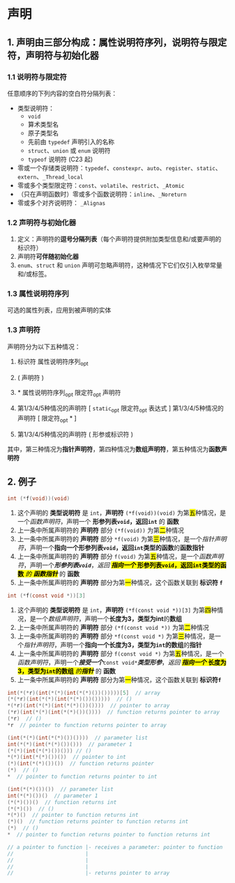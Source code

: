 # 声明

## 1. 声明由三部分构成：属性说明符序列，说明符与限定符，声明符与初始化器

### 1.1 说明符与限定符

任意顺序的下列内容的空白符分隔列表：

+ 类型说明符：
  + `void`
  + 算术类型名
  + 原子类型名
  + 先前由 `typedef` 声明引入的名称
  + `struct`、`union` 或 `enum` 说明符
  + `typeof` 说明符 (C23 起)
+ 零或一个存储类说明符：`typedef`、`constexpr`、`auto`、`register`、`static`、`extern`、`_Thread_local`
+ 零或多个类型限定符：`const`、`volatile`、`restrict`、`_Atomic`
+ （只在声明函数时）零或多个函数说明符：`inline`、`_Noreturn`
+ 零或多个对齐说明符： `_Alignas`

### 1.2 声明符与初始化器

1. 定义：声明符的**逗号分隔列表**（每个声明符提供附加类型信息和/或要声明的标识符）
2. 声明符**可伴随初始化器**
3. `enum`、`struct` 和 `union` 声明可忽略声明符，这种情况下它们仅引入枚举常量和/或标签。

### 1.3 属性说明符序列

可选的属性列表，应用到被声明的实体

### 1.3 声明符

声明符分为以下五种情况：

1. 标识符 属性说明符序列<sub>opt</sub>
2. ( 声明符 )

3. \* 属性说明符序列<sub>opt</sub> 限定符<sub>opt</sub> 声明符
4. 第1/3/4/5种情况的声明符 [ `static`<sub>opt</sub> 限定符<sub>opt</sub> 表达式 ]
   第1/3/4/5种情况的声明符 [ 限定符<sub>opt</sub> * ]

5. 第1/3/4/5种情况的声明符 ( 形参或标识符 )

其中，第三种情况为**指针声明符**，第四种情况为**数组声明符**，第五种情况为**函数声明符**

## 2. 例子

```c
int (*f(void))(void)
```

1. 这个声明的 **类型说明符** 是 `int`，**声明符** `(*f(void))(void)` 为第<mark>五</mark>种情况，是一个*函数声明符*，声明一个 **形参列表`void`，返回`int`** 的 **函数**
2. 上一条中所属声明符的 **声明符** 部分 `(*f(void))` 为第<mark>二</mark>种情况
3. 上一条中所属声明符的 **声明符** 部分 `*f(void)` 为第<mark>三</mark>种情况，是一个*指针声明符*，声明一个**指向一个形参列表`void`，返回`int`类型的函数**的**函数指针**
4. 上一条中所属声明符的 **声明符** 部分 `f(void)` 为第<mark>五</mark>种情况，是一个*函数声明符*，声明一个***形参列表`void`***，*返回* <mark>***指向一个*** **形参列表`void`，返回`int`类型的函数** *的* ***函数指针***</mark> 的 **函数**
5. 上一条中所属声明符的 **声明符** 部分为第<mark>一</mark>种情况，这个函数关联到 **标识符 `f`**

```c
int (*f(const void *))[3]
```

1. 这个声明的 **类型说明符** 是 `int`，**声明符** `(*f(const void *))[3]` 为第<mark>四</mark>种情况，是一个*数组声明符*，声明一个**长度为3，类型为int**的**数组**
2. 上一条中所属声明符的 **声明符** 部分 `(*f(const void *))` 为第<mark>二</mark>种情况
3. 上一条中所属声明符的 **声明符** 部分 `*f(const void *)` 为第<mark>三</mark>种情况，是一个*指针声明符*，声明一个**指向一个长度为3，类型为`int`的数组**的**指针**
4. 上一条中所属声明符的 **声明符** 部分 `f(const void *)` 为第<mark>五</mark>种情况，是一个*函数声明符*，声明一个***接受一个***`const void*`***类型形参***，*返回* <mark>***指向一个*** **长度为3，类型为`int`的数组** *的**指针***</mark> 的 **函数**
5. 上一条中所属声明符的 **声明符** 部分为第<mark>一</mark>种情况，这个函数关联到 **标识符`f`**

```c
int(*(*r)(int(*(*)(int(*(*)())()))))[5]  // array
(*(*r)(int(*(*)(int(*(*)())()))))  // ()
*(*r)(int(*(*)(int(*(*)())())))  // pointer to array
(*r)(int(*(*)(int(*(*)())())))  // function returns pointer to array
(*r)  // ()
*r  // pointer to function returns pointer to array

(int(*(*)(int(*(*)())())))  // parameter list
int(*(*)(int(*(*)())()))  // parameter 1
(*(*)(int(*(*)())())) // ()
*(*)(int(*(*)())())  // pointer to int
(*)(int(*(*)())())  // function returns pointer
(*)  // ()
*  // pointer to function returns pointer to int

(int(*(*)())())  // parameter list
int(*(*)())()  // parameter 1
(*(*)())()  // function returns int
(*(*)())  // ()
*(*)()  // pointer to function returns int
(*)()  // function returns pointer to function returns int
(*)  // ()
*  // pointer to function returns pointer to function returns int

// a pointer to function |- receives a parameter: pointer to function |- receives a parameter: pointer to function |- receives nothing
//                       |                                            |                                            |- returns pointer to function |- reveives nothing
//                       |                                            |                                                                           |- returns int
//                       |                                            |- returns pointer to int
//                       |- returns pointer to array
```

